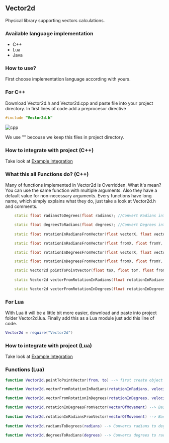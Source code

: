 ## Vector2d
Physical library supporting vectors calculations.

### Available language implementation
- C++ 
- Lua 
- Java

### How to use?
First choose implementation language according with yours.

### For C++
Download Vector2d.h and Vector2d.cpp and paste file into your project directory. In first lines of code add a preprocesor directive 
```cpp
#include "Vector2d.h"
```
![cpp](http://i.imgur.com/ixyyilq.png)

We use "" becouse we keep this files in project directory.

### How to integrate with project (C++)
Take look at [Example Integration](https://github.com/mrtycjan/Vector2d/blob/master/C++/ExampleIntegrationWithSFML.cpp)

### What this all Functions do? (C++)
Many of functions implemented in Vector2d is Overridden. What it's mean? You can use the same function with multiple arguments. Also they have a default value for non-necessary arguments. Every functions have long name, which simply explains what they do, just take a look at Vector2d.h and comments.

```cpp
	static float radiansToDegrees(float radians); //Convert Radians into Degrees

	static float degreesToRadians(float degrees); //Convert Degrees into Radians
	
	static float rotationInRadiansFromVector(float vectorX, float vectorY); //Compute rotation from computed vector, returns rotation in radians

	static float rotationInRadiansFromVector(float fromX, float fromY, float toX, float toY); //Compute vector and rotation from vector, returns rotation in radians

	static float rotationInDegreesFromVector(float vectorX, float vectorY); //Compute rotation from computed vector, returns rotation in degrees

	static float rotationInDegreesFromVector(float fromX, float fromY, float toX, float toY); //Compute vector and rotation from vector, returns rotation in degrees

	static Vector2d pointToPointVector(float toX, float toY, float fromX, float fromY, float deltaTime = 1, float velocity = 1); //Compute vector, optional arguments, deltaTime, object velocity
	
	static Vector2d vectorFromRotationInRadians(float rotationInRadians, float deltaTime = 1, float velocity = 1); //Compute vector from rotation in radians, optional arguments, deltaTime, object velocity

	static Vector2d vectorFromRotationInDegrees(float rotationInDegrees, float deltaTime = 1, float velocity = 1); //Compute vector from rotation in degrees, optional arguments, deltaTime, object velocity

```

### For Lua
With Lua it will be a little bit more easier, download and paste into project folder Vector2d.lua. Finally add this as a Lua module just add this line of code.

```lua
Vector2d = require("Vector2d")
```
### How to integrate with project (Lua)
Take look at [Example Integration](https://github.com/mrtycjan/Vector2d/blob/master/Lua/LuaIntegration.lua)

### Functions (Lua)

```lua
function Vector2d.pointToPointVector(from, to) --> first create object with x and y components e.g Object = {x, y}. In fact Lua is non-objective language, but you can pretend it, using metatables. This function counting vector of Movement based of coordinates

function Vector2d.vectorFromRotationInRadians(rotationInRadians, velocity) --> This function counting vector of Movement based of object rotation in Radians, optional arguments it's speed of object

function Vector2d.vectorFromRotationInDegrees(rotationInDegrees, velocity) --> This function counting vector of Movement based of object rotation in Degrees, optional arguments it's speed of object

function Vector2d.rotationInDegreesFromVector(vectorOfMovement) --> Based on vector counting rotation and return value in Degrees
	
function Vector2d.rotationInRadiansFromVector(vectorOfMovement) --> Based on vector counting rotation and return value in Radians
	
function Vector2d.radiansToDegrees(radians) --> Converts radians to degrees

function Vector2d.degreesToRadians(degrees) --> Converts degrees to radians


```
